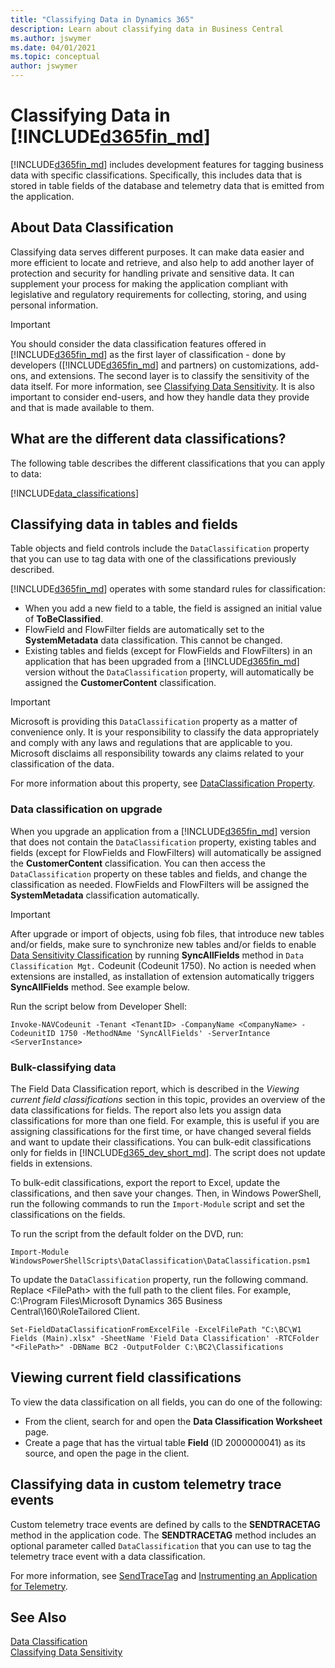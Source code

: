 ```yaml
---
title: "Classifying Data in Dynamics 365"
description: Learn about classifying data in Business Central
ms.author: jswymer
ms.date: 04/01/2021
ms.topic: conceptual
author: jswymer
---
```


 

# Classifying Data in [!INCLUDE[d365fin_md](includes/d365fin_md.md)]
[!INCLUDE[d365fin_md](includes/d365fin_md.md)] includes development features for tagging business data with specific classifications. Specifically, this includes data that is stored in table fields of the database and telemetry data that is emitted from the application.    

## About Data Classification
Classifying data serves different purposes. It can make data easier and more efficient to locate and retrieve, and also help to add another layer of protection and security for handling private and sensitive data. It can supplement your process for making the application compliant with legislative and regulatory requirements for collecting, storing, and using personal information. 

> [!IMPORTANT]
> You should consider the data classification features offered in [!INCLUDE[d365fin_md](includes/d365fin_md.md)] as the first layer of classification - done by developers ([!INCLUDE[d365fin_md](includes/d365fin_md.md)]  and partners) on customizations, add-ons, and extensions. The second layer is to classify the sensitivity of the data itself. For more information, see [Classifying Data Sensitivity](devenv-classifying-data-sensitivity.md). It is also important to consider end-users, and how they handle data they provide and that is made available to them.

## <a name="DataClassifications"></a>What are the different data classifications?
The following table describes the different classifications that you can apply to data:

[!INCLUDE[data_classifications](includes/data_classifications.md)] 
  
## Classifying data in tables and fields
Table objects and field controls include the `DataClassification` property that you can use to tag data with one of the classifications previously described.

[!INCLUDE[d365fin_md](includes/d365fin_md.md)] operates with some standard rules for classification:
- When you add a new field to a table, the field is assigned an initial value of **ToBeClassified**.
- FlowField and FlowFilter fields are automatically set to the **SystemMetadata** data classification. This cannot be changed.
- Existing tables and fields (except for FlowFields and FlowFilters) in an application that has been upgraded from a [!INCLUDE[d365fin_md](includes/d365fin_md.md)] version without the `DataClassification` property, will automatically be assigned the **CustomerContent** classification.

>[!IMPORTANT]
> Microsoft is providing this `DataClassification` property as a matter of convenience only. It is your responsibility to classify the data appropriately and comply with any laws and regulations that are applicable to you. Microsoft disclaims all responsibility towards any claims related to your classification of the data.  

For more information about this property, see [DataClassification Property](properties/devenv-dataclassification-property.md).

### Data classification on upgrade
When you upgrade an application from a [!INCLUDE[d365fin_md](includes/d365fin_md.md)] version that does not contain the `DataClassification` property, existing tables and fields (except for FlowFields and FlowFilters) will automatically be assigned the **CustomerContent** classification. You can then access the `DataClassification` property on these tables and fields, and change the classification as needed. FlowFields and FlowFilters will be assigned the **SystemMetadata** classification automatically.

>[!IMPORTANT]
> After upgrade or import of objects, using fob files, that introduce new tables and/or fields, make sure to synchronize new tables and/or fields to enable [Data Sensitivity Classification](devenv-classifying-data-sensitivity.md) by running **SyncAllFields** method in `Data Classification Mgt.` Codeunit (Codeunit 1750). No action is needed when extensions are installed, as installation of extension automatically triggers **SyncAllFields** method. See example below.

Run the script below from Developer Shell:
``` 
Invoke-NAVCodeunit -Tenant <TenantID> -CompanyName <CompanyName> -CodeunitID 1750 -MethodNAme 'SyncAllFields' -ServerIntance <ServerInstance>
```

### Bulk-classifying data
The Field Data Classification report, which is described in the *Viewing current field classifications* section in this topic, provides an overview of the data classifications for fields. The report also lets you assign data classifications for more than one field. For example, this is useful if you are assigning classifications for the first time, or have changed several fields and want to update their classifications. You can bulk-edit classifications only for fields in [!INCLUDE[d365_dev_short_md](includes/d365_dev_short_md.md)]. The script does not update fields in extensions.  

To bulk-edit classifications, export the report to Excel, update the classifications, and then save your changes. Then, in Windows PowerShell, run the following commands to run the `Import-Module` script and set the classifications on the fields.  

To run the script from the default folder on the DVD, run:  

``` 
Import-Module WindowsPowerShellScripts\DataClassification\DataClassification.psm1
``` 

To update the `DataClassification` property, run the following command. Replace \<FilePath\> with the full path to the client files. For example, C:\Program Files\Microsoft Dynamics 365 Business Central\160\RoleTailored Client.  
``` 
Set-FieldDataClassificationFromExcelFile -ExcelFilePath "C:\BC\W1 Fields (Main).xlsx" -SheetName 'Field Data Classification' -RTCFolder "<FilePath>" -DBName BC2 -OutputFolder C:\BC2\Classifications
```  

## <a name="ViewDataClassifications"></a>Viewing current field classifications
To view the data classification on all fields, you can do one of the following:

- From the client, search for and open the **Data Classification Worksheet** page. 
- Create a page that has the virtual table **Field** (ID 2000000041) as its source, and open the page in the client.

## Classifying data in custom telemetry trace events
Custom telemetry trace events are defined by calls to the **SENDTRACETAG** method in the application code. The **SENDTRACETAG** method includes an optional parameter called `DataClassification` that you can use to tag the telemetry trace event with a data classification.

For more information, see [SendTraceTag](methods-auto/session/session-sendtracetag-method.md) and 
[Instrumenting an Application for Telemetry](devenv-instrument-application-for-telemetry.md). 

## See Also
[Data Classification](properties/devenv-dataclassification-property.md)  
[Classifying Data Sensitivity](devenv-classifying-data-sensitivity.md)  

